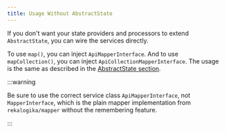 ```yaml
---
title: Usage Without AbstractState
---
```


If you don't want your state providers and processors to extend `AbstractState`,
you can wire the services directly.

To use `map()`, you can inject `ApiMapperInterface`. And to use
`mapCollection()`, you can inject `ApiCollectionMapperInterface`. The usage is
the same as described in the [AbstractState section](./03-abstractstate.md).

:::warning

Be sure to use the correct service class `ApiMapperInterface`, not
`MapperInterface`, which is the plain mapper implementation from
`rekalogika/mapper` without the remembering feature.

:::